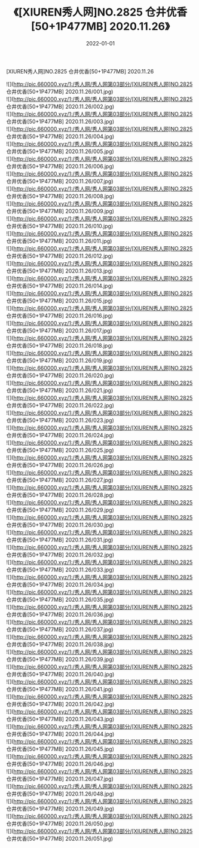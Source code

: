 ﻿---
layout: post
title:  《[XIUREN秀人网]NO.2825 仓井优香[50+1P477MB] 2020.11.26》
date:   2022-01-01
img: http://pic.660000.xyz/1:/秀人网/秀人网第03部分/[XIUREN秀人网]NO.2825 仓井优香[50+1P477MB] 2020.11.26/000.jpg
categories: [美女, 清纯, 唯美]
---

[XIUREN秀人网]NO.2825 仓井优香[50+1P477MB] 2020.11.26

 ![](http://pic.660000.xyz/1:/秀人网/秀人网第03部分/[XIUREN秀人网]NO.2825 仓井优香[50+1P477MB] 2020.11.26/001.jpg) <br>![](http://pic.660000.xyz/1:/秀人网/秀人网第03部分/[XIUREN秀人网]NO.2825 仓井优香[50+1P477MB] 2020.11.26/002.jpg) <br>![](http://pic.660000.xyz/1:/秀人网/秀人网第03部分/[XIUREN秀人网]NO.2825 仓井优香[50+1P477MB] 2020.11.26/003.jpg) <br>![](http://pic.660000.xyz/1:/秀人网/秀人网第03部分/[XIUREN秀人网]NO.2825 仓井优香[50+1P477MB] 2020.11.26/004.jpg) <br>![](http://pic.660000.xyz/1:/秀人网/秀人网第03部分/[XIUREN秀人网]NO.2825 仓井优香[50+1P477MB] 2020.11.26/005.jpg) <br>![](http://pic.660000.xyz/1:/秀人网/秀人网第03部分/[XIUREN秀人网]NO.2825 仓井优香[50+1P477MB] 2020.11.26/006.jpg) <br>![](http://pic.660000.xyz/1:/秀人网/秀人网第03部分/[XIUREN秀人网]NO.2825 仓井优香[50+1P477MB] 2020.11.26/007.jpg) <br>![](http://pic.660000.xyz/1:/秀人网/秀人网第03部分/[XIUREN秀人网]NO.2825 仓井优香[50+1P477MB] 2020.11.26/008.jpg) <br>![](http://pic.660000.xyz/1:/秀人网/秀人网第03部分/[XIUREN秀人网]NO.2825 仓井优香[50+1P477MB] 2020.11.26/009.jpg) <br>![](http://pic.660000.xyz/1:/秀人网/秀人网第03部分/[XIUREN秀人网]NO.2825 仓井优香[50+1P477MB] 2020.11.26/010.jpg) <br>![](http://pic.660000.xyz/1:/秀人网/秀人网第03部分/[XIUREN秀人网]NO.2825 仓井优香[50+1P477MB] 2020.11.26/011.jpg) <br>![](http://pic.660000.xyz/1:/秀人网/秀人网第03部分/[XIUREN秀人网]NO.2825 仓井优香[50+1P477MB] 2020.11.26/012.jpg) <br>![](http://pic.660000.xyz/1:/秀人网/秀人网第03部分/[XIUREN秀人网]NO.2825 仓井优香[50+1P477MB] 2020.11.26/013.jpg) <br>![](http://pic.660000.xyz/1:/秀人网/秀人网第03部分/[XIUREN秀人网]NO.2825 仓井优香[50+1P477MB] 2020.11.26/014.jpg) <br>![](http://pic.660000.xyz/1:/秀人网/秀人网第03部分/[XIUREN秀人网]NO.2825 仓井优香[50+1P477MB] 2020.11.26/015.jpg) <br>![](http://pic.660000.xyz/1:/秀人网/秀人网第03部分/[XIUREN秀人网]NO.2825 仓井优香[50+1P477MB] 2020.11.26/016.jpg) <br>![](http://pic.660000.xyz/1:/秀人网/秀人网第03部分/[XIUREN秀人网]NO.2825 仓井优香[50+1P477MB] 2020.11.26/017.jpg) <br>![](http://pic.660000.xyz/1:/秀人网/秀人网第03部分/[XIUREN秀人网]NO.2825 仓井优香[50+1P477MB] 2020.11.26/018.jpg) <br>![](http://pic.660000.xyz/1:/秀人网/秀人网第03部分/[XIUREN秀人网]NO.2825 仓井优香[50+1P477MB] 2020.11.26/019.jpg) <br>![](http://pic.660000.xyz/1:/秀人网/秀人网第03部分/[XIUREN秀人网]NO.2825 仓井优香[50+1P477MB] 2020.11.26/020.jpg) <br>![](http://pic.660000.xyz/1:/秀人网/秀人网第03部分/[XIUREN秀人网]NO.2825 仓井优香[50+1P477MB] 2020.11.26/021.jpg) <br>![](http://pic.660000.xyz/1:/秀人网/秀人网第03部分/[XIUREN秀人网]NO.2825 仓井优香[50+1P477MB] 2020.11.26/022.jpg) <br>![](http://pic.660000.xyz/1:/秀人网/秀人网第03部分/[XIUREN秀人网]NO.2825 仓井优香[50+1P477MB] 2020.11.26/023.jpg) <br>![](http://pic.660000.xyz/1:/秀人网/秀人网第03部分/[XIUREN秀人网]NO.2825 仓井优香[50+1P477MB] 2020.11.26/024.jpg) <br>![](http://pic.660000.xyz/1:/秀人网/秀人网第03部分/[XIUREN秀人网]NO.2825 仓井优香[50+1P477MB] 2020.11.26/025.jpg) <br>![](http://pic.660000.xyz/1:/秀人网/秀人网第03部分/[XIUREN秀人网]NO.2825 仓井优香[50+1P477MB] 2020.11.26/026.jpg) <br>![](http://pic.660000.xyz/1:/秀人网/秀人网第03部分/[XIUREN秀人网]NO.2825 仓井优香[50+1P477MB] 2020.11.26/027.jpg) <br>![](http://pic.660000.xyz/1:/秀人网/秀人网第03部分/[XIUREN秀人网]NO.2825 仓井优香[50+1P477MB] 2020.11.26/028.jpg) <br>![](http://pic.660000.xyz/1:/秀人网/秀人网第03部分/[XIUREN秀人网]NO.2825 仓井优香[50+1P477MB] 2020.11.26/029.jpg) <br>![](http://pic.660000.xyz/1:/秀人网/秀人网第03部分/[XIUREN秀人网]NO.2825 仓井优香[50+1P477MB] 2020.11.26/030.jpg) <br>![](http://pic.660000.xyz/1:/秀人网/秀人网第03部分/[XIUREN秀人网]NO.2825 仓井优香[50+1P477MB] 2020.11.26/031.jpg) <br>![](http://pic.660000.xyz/1:/秀人网/秀人网第03部分/[XIUREN秀人网]NO.2825 仓井优香[50+1P477MB] 2020.11.26/032.jpg) <br>![](http://pic.660000.xyz/1:/秀人网/秀人网第03部分/[XIUREN秀人网]NO.2825 仓井优香[50+1P477MB] 2020.11.26/033.jpg) <br>![](http://pic.660000.xyz/1:/秀人网/秀人网第03部分/[XIUREN秀人网]NO.2825 仓井优香[50+1P477MB] 2020.11.26/034.jpg) <br>![](http://pic.660000.xyz/1:/秀人网/秀人网第03部分/[XIUREN秀人网]NO.2825 仓井优香[50+1P477MB] 2020.11.26/035.jpg) <br>![](http://pic.660000.xyz/1:/秀人网/秀人网第03部分/[XIUREN秀人网]NO.2825 仓井优香[50+1P477MB] 2020.11.26/036.jpg) <br>![](http://pic.660000.xyz/1:/秀人网/秀人网第03部分/[XIUREN秀人网]NO.2825 仓井优香[50+1P477MB] 2020.11.26/037.jpg) <br>![](http://pic.660000.xyz/1:/秀人网/秀人网第03部分/[XIUREN秀人网]NO.2825 仓井优香[50+1P477MB] 2020.11.26/038.jpg) <br>![](http://pic.660000.xyz/1:/秀人网/秀人网第03部分/[XIUREN秀人网]NO.2825 仓井优香[50+1P477MB] 2020.11.26/039.jpg) <br>![](http://pic.660000.xyz/1:/秀人网/秀人网第03部分/[XIUREN秀人网]NO.2825 仓井优香[50+1P477MB] 2020.11.26/040.jpg) <br>![](http://pic.660000.xyz/1:/秀人网/秀人网第03部分/[XIUREN秀人网]NO.2825 仓井优香[50+1P477MB] 2020.11.26/041.jpg) <br>![](http://pic.660000.xyz/1:/秀人网/秀人网第03部分/[XIUREN秀人网]NO.2825 仓井优香[50+1P477MB] 2020.11.26/042.jpg) <br>![](http://pic.660000.xyz/1:/秀人网/秀人网第03部分/[XIUREN秀人网]NO.2825 仓井优香[50+1P477MB] 2020.11.26/043.jpg) <br>![](http://pic.660000.xyz/1:/秀人网/秀人网第03部分/[XIUREN秀人网]NO.2825 仓井优香[50+1P477MB] 2020.11.26/044.jpg) <br>![](http://pic.660000.xyz/1:/秀人网/秀人网第03部分/[XIUREN秀人网]NO.2825 仓井优香[50+1P477MB] 2020.11.26/045.jpg) <br>![](http://pic.660000.xyz/1:/秀人网/秀人网第03部分/[XIUREN秀人网]NO.2825 仓井优香[50+1P477MB] 2020.11.26/046.jpg) <br>![](http://pic.660000.xyz/1:/秀人网/秀人网第03部分/[XIUREN秀人网]NO.2825 仓井优香[50+1P477MB] 2020.11.26/047.jpg) <br>![](http://pic.660000.xyz/1:/秀人网/秀人网第03部分/[XIUREN秀人网]NO.2825 仓井优香[50+1P477MB] 2020.11.26/048.jpg) <br>![](http://pic.660000.xyz/1:/秀人网/秀人网第03部分/[XIUREN秀人网]NO.2825 仓井优香[50+1P477MB] 2020.11.26/049.jpg) <br>![](http://pic.660000.xyz/1:/秀人网/秀人网第03部分/[XIUREN秀人网]NO.2825 仓井优香[50+1P477MB] 2020.11.26/050.jpg) <br>![](http://pic.660000.xyz/1:/秀人网/秀人网第03部分/[XIUREN秀人网]NO.2825 仓井优香[50+1P477MB] 2020.11.26/051.jpg) <br>